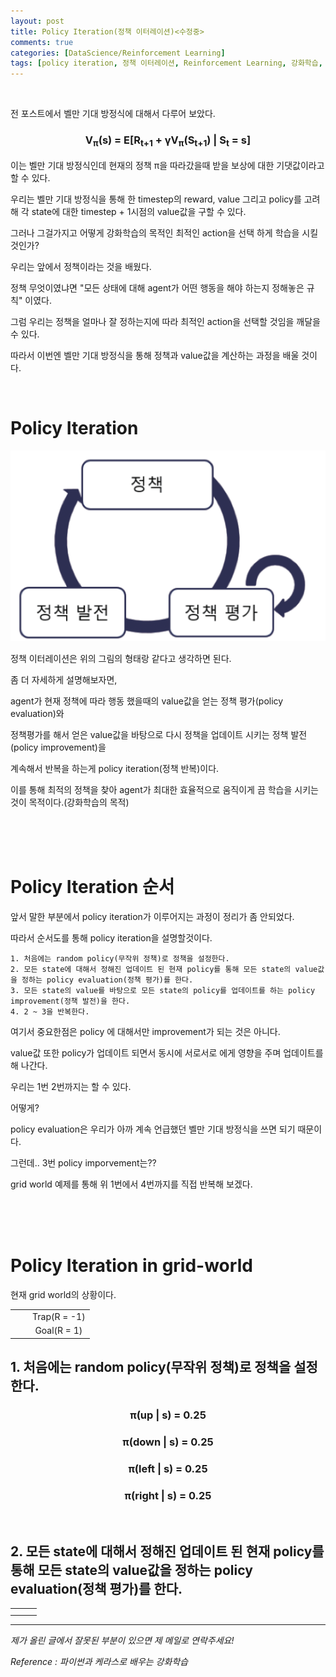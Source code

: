 ```yaml
---
layout: post
title: Policy Iteration(정책 이터레이션)<수정중>
comments: true
categories: [DataScience/Reinforcement Learning]
tags: [policy iteration, 정책 이터레이션, Reinforcement Learning, 강화학습, rl]
---
```


<br/>

전 포스트에서 벨만 기대 방정식에 대해서 다루어 보았다.

### <center>V<sub>π</sub>(s) = E[R<sub>t+1</sub> + γV<sub>π</sub>(S<sub>t+1</sub>) | S<sub>t</sub> = s]</center>

이는 벨만 기대 방정식인데 현재의 정책 π을 따라갔을때 받을 보상에 대한 기댓값이라고 할 수 있다.

우리는 벨만 기대 방정식을 통해 한 timestep의 reward, value 그리고 policy를 고려해 각 state에 대한 timestep + 1시점의 value값을 구할 수 있다.

그러나 그걸가지고 어떻게 강화학습의 목적인 최적인 action을 선택 하게 학습을 시킬것인가?

우리는 앞에서 정책이라는 것을 배웠다.

정책 무엇이였냐면 "모든 상태에 대해 agent가 어떤 행동을 해야 하는지 정해놓은 규칙" 이였다.

그럼 우리는 정책을 얼마나 잘 정하는지에 따라 최적인 action을 선택할 것임을 깨달을 수 있다.

따라서 이번엔 벨만 기대 방정식을 통해 정책과 value값을 계산하는 과정을 배울 것이다.

<br/>

# Policy Iteration

![2021-10-17-rlpost6-01.png](https://github.com/aLVINlEE9/aLVINlEE9.github.io/blob/master/assets/img/DS-Reinforcement%20Learning/2021-10-17-rlpost6-01.png?raw=true)

정책 이터레이션은 위의 그림의 형태랑 같다고 생각하면 된다.

좀 더 자세하게 설명해보자면,

agent가 현재 정책에 따라 행동 했을때의 value값을 얻는 정책 평가(policy evaluation)와

정책평가를 해서 얻은 value값을 바탕으로 다시 정책을 업데이트 시키는 정책 발전(policy improvement)을 

계속해서 반복을 하는게 policy iteration(정책 반복)이다.

이를 통해 최적의 정책을 찾아 agent가 최대한 효율적으로 움직이게 끔 학습을 시키는것이 목적이다.(강화학습의 목적)

<br/>

<br/>

<br/>

# Policy Iteration 순서

앞서 말한 부분에서 policy iteration가 이루어지는 과정이 정리가 좀 안되었다.

따라서 순서도를 통해 policy iteration을 설명할것이다.

```
1. 처음에는 random policy(무작위 정책)로 정책을 설정한다.
2. 모든 state에 대해서 정해진 업데이트 된 현재 policy를 통해 모든 state의 value값을 정하는 policy evaluation(정책 평가)를 한다.
3. 모든 state의 value를 바탕으로 모든 state의 policy를 업데이트를 하는 policy improvement(정책 발전)을 한다.
4. 2 ~ 3을 반복한다.
```

여기서 중요한점은 policy 에 대해서만 improvement가 되는 것은 아니다.

value값 또한 policy가 업데이트 되면서 동시에 서로서로 에게 영향을 주며 업데이트를 해 나간다.

우리는 1번 2번까지는 할 수 있다.

어떻게?

policy evaluation은 우리가 아까 계속 언급했던 벨만 기대 방정식을 쓰면 되기 때문이다.

그런데.. 3번 policy imporvement는??

grid world 예제를 통해 위 1번에서 4번까지를 직접 반복해 보겠다.

<br/>

<br/>

<br/>



# Policy Iteration in grid-world

현재 grid world의 상황이다.

|      |      |              |
| :--: | :--: | :----------: |
|      |      | Trap(R = -1) |
|      |      | Goal(R = 1)  |



## 1. 처음에는 random policy(무작위 정책)로 정책을 설정한다.

### <center>π(up | s) = 0.25</center>

### <center>π(down | s) = 0.25</center>

### <center>π(left | s) = 0.25</center>

### <center>π(right | s) = 0.25</center>

<br/>

## 2. 모든 state에 대해서 정해진 업데이트 된 현재 policy를 통해 모든 state의 value값을 정하는 policy evaluation(정책 평가)를 한다.

|      |      |      |
| ---- | ---- | ---- |
|      |      |      |
|      |      |      |



------

*제가 올린 글에서 잘못된 부분이 있으면 제 메일로 연락주세요!*

*Reference : 파이썬과 케라스로 배우는 강화학습*

